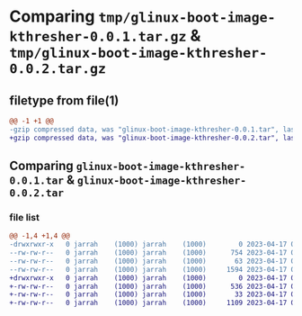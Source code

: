 # Comparing `tmp/glinux-boot-image-kthresher-0.0.1.tar.gz` & `tmp/glinux-boot-image-kthresher-0.0.2.tar.gz`

## filetype from file(1)

```diff
@@ -1 +1 @@
-gzip compressed data, was "glinux-boot-image-kthresher-0.0.1.tar", last modified: Mon Apr 17 00:26:38 2023, max compression
+gzip compressed data, was "glinux-boot-image-kthresher-0.0.2.tar", last modified: Mon Apr 17 01:45:50 2023, max compression
```

## Comparing `glinux-boot-image-kthresher-0.0.1.tar` & `glinux-boot-image-kthresher-0.0.2.tar`

### file list

```diff
@@ -1,4 +1,4 @@
-drwxrwxr-x   0 jarrah    (1000) jarrah    (1000)        0 2023-04-17 00:26:38.605697 glinux-boot-image-kthresher-0.0.1/
--rw-rw-r--   0 jarrah    (1000) jarrah    (1000)      754 2023-04-17 00:26:38.605697 glinux-boot-image-kthresher-0.0.1/PKG-INFO
--rw-rw-r--   0 jarrah    (1000) jarrah    (1000)       63 2023-04-17 00:20:24.973022 glinux-boot-image-kthresher-0.0.1/setup.cfg
--rw-rw-r--   0 jarrah    (1000) jarrah    (1000)     1594 2023-04-17 00:25:54.996750 glinux-boot-image-kthresher-0.0.1/setup.py
+drwxrwxr-x   0 jarrah    (1000) jarrah    (1000)        0 2023-04-17 01:45:50.662993 glinux-boot-image-kthresher-0.0.2/
+-rw-rw-r--   0 jarrah    (1000) jarrah    (1000)      536 2023-04-17 01:45:50.662993 glinux-boot-image-kthresher-0.0.2/PKG-INFO
+-rw-rw-r--   0 jarrah    (1000) jarrah    (1000)       33 2023-04-17 01:41:00.442723 glinux-boot-image-kthresher-0.0.2/setup.cfg
+-rw-rw-r--   0 jarrah    (1000) jarrah    (1000)     1109 2023-04-17 01:45:49.206972 glinux-boot-image-kthresher-0.0.2/setup.py
```

